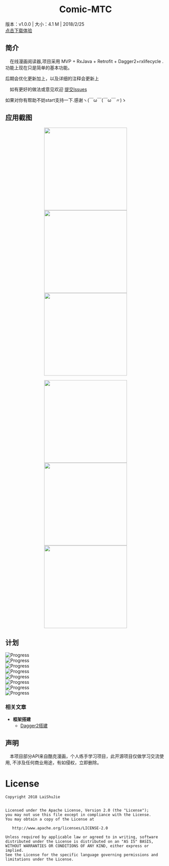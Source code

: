 <p align="center">
<h1 align="center">Comic-MTC</h1>
</p>
版本：v1.0.0 | 大小：4.1 M | 2018/2/25
<br/>
<a href="https://github.com/laishujie/APk/raw/master/apk/MTC_1.0_2018-02-26_release.apk">点击下载体验</a>

## 简介
　在线漫画阅读器,项目采用 MVP + RxJava + Retrofit + Dagger2+rxlifecycle .功能上现在只是简单的基本功能。

后期会优化更新加上，以及详细的注释会更新上
 
　如有更好的做法或意见欢迎 <a href="https://github.com/laishujie/Comic-MTC/issues">提交Issues</a>

如果对你有帮助不妨start支持一下.感谢ヽ(￣ω￣(￣ω￣〃)ゝ

## 应用截图
<p align="center">

<img src="https://github.com/laishujie/Comic-MTC/blob/master/screenshot/home.png" width="260"/>

<img src="https://github.com/laishujie/Comic-MTC/blob/master/screenshot/home2.png" width="260"/>

<img src="https://github.com/laishujie/Comic-MTC/blob/master/screenshot/Collection.png" width="260"/>

</p>

<p align="center">

<img src="https://github.com/laishujie/Comic-MTC/blob/master/screenshot/search.png" width="260"/>

<img src="https://github.com/laishujie/Comic-MTC/blob/master/screenshot/des.png" width="260"/>

<img src="https://github.com/laishujie/Comic-MTC/blob/master/screenshot/find2.png" width="260"/>

</p>

## 计划
![Progress](http://progressed.io/bar/100?title=首页 )<br/>
![Progress](http://progressed.io/bar/100?title=搜索 )<br/>
![Progress](http://progressed.io/bar/100?title=详情 )<br/>
![Progress](http://progressed.io/bar/100?title=预览 )<br/>
![Progress](http://progressed.io/bar/60?title=代码注释 )<br/>
![Progress](http://progressed.io/bar/0?title=离线下载 )<br/>
![Progress](http://progressed.io/bar/0?title=后期优化 )<br/>
![Progress](http://progressed.io/bar/1?scale=10&title=相关文章&suffix=个 ) 
<br/>
###  相关文章
- **框架搭建**
    - <a href="http://blog.csdn.net/a8688555/article/details/78792793"> Dagger2搭建</a>


## 声明
　本项目部分API来自酷克漫画，个人练手学习项目，此开源项目仅做学习交流使用, 不涉及任何商业用途，有如侵权，立即删除。

License
=======

    Copyright 2018 LaiShuJie


    Licensed under the Apache License, Version 2.0 (the "License");
    you may not use this file except in compliance with the License.
    You may obtain a copy of the License at

       http://www.apache.org/licenses/LICENSE-2.0

    Unless required by applicable law or agreed to in writing, software
    distributed under the License is distributed on an "AS IS" BASIS,
    WITHOUT WARRANTIES OR CONDITIONS OF ANY KIND, either express or implied.
    See the License for the specific language governing permissions and
    limitations under the License.
